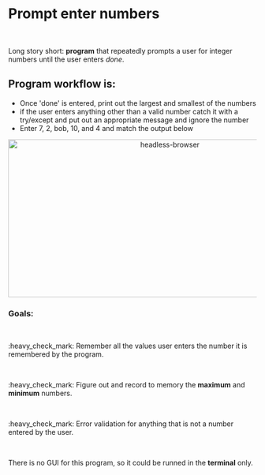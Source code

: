 <h1>Prompt enter numbers</h1>
<br>
<p>Long story short: <b>program</b> that repeatedly prompts a user for integer numbers until the user enters <i>done</i>.</p>

<h2>Program workflow is:</h2>

<ul>
  <li>Once 'done' is entered, print out the largest and smallest of the numbers</li>
  <li>if the user enters anything other than a valid number catch it with a try/except and put out an appropriate message and     ignore the number</li>
  <li>Enter 7, 2, bob, 10, and 4 and match the output below</li>
</ul>

<div align="center">

<a href="https://github.com/SviatoslavBordovski/Headless_Browsers_Automation">
            <img alt="headless-browser" src="https://djangocentral.com/wp-content/uploads/2019/05/New-Project-1-780x405.png" width="640" height="320" margin="15px"></a>
            
</div>

<h3>Goals:</h3> 
<br>
<p>:heavy_check_mark: Remember all the values user enters the number it is remembered by the program.</p>
<br>
<p>:heavy_check_mark: Figure out and record to memory the <b>maximum</b> and <b>minimum</b> numbers.</p>
<br>
<p>:heavy_check_mark: Error validation for anything that is not a number entered by the user.</p>
<br>
<p>There is no GUI for this program, so it could be runned in the <b>terminal</b> only.</p>
